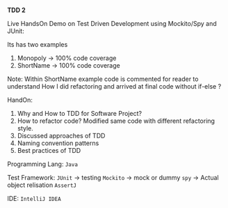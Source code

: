 **TDD 2**

Live HandsOn Demo on Test Driven Development using Mockito/Spy and JUnit:

Its has two examples
1. Monopoly -> 100% code coverage
2. ShortName -> 100% code coverage

Note: Within ShortName example code is commented for reader to understand How I did refactoring and arrived at final code without if-else ?

HandOn: 
1. Why and How to TDD for Software Project?
2. How to refactor code? Modified same code with different refactoring style.
3. Discussed approaches of TDD
4. Naming convention patterns
5. Best practices of TDD


Programming Lang:
`Java`

Test Framework:
`JUnit` -> testing
`Mockito` -> mock or dummy
`spy` -> Actual object relisation
`AssertJ`

IDE:
`IntelliJ IDEA`





